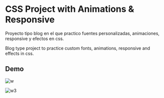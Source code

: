 
# CSS Project with Animations & Responsive

Proyecto tipo blog en el que practico fuentes personalizadas, animaciones, responsive y efectos en css. 


Blog type project to practice custom fonts, animations, responsive and effects in css.


## Demo

![w](https://user-images.githubusercontent.com/38353024/118358406-e35d9580-b57e-11eb-82be-048a56c8be48.gif)





![w3](https://user-images.githubusercontent.com/38353024/118358409-e6f11c80-b57e-11eb-818d-f3820d9a450c.gif)

  
